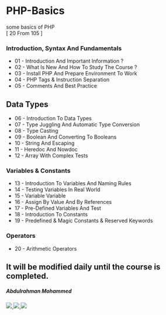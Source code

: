 # PHP-Basics
some basics of PHP 
<br>
[ 20 From 105 ]
### Introduction, Syntax And Fundamentals

-  01 - Introduction And Important Information ?
-  02 - What Is New And How To Study The Course ?
-  03 - Install PHP And Prepare Environment To Work
-  04 - PHP Tags & Instruction Separation
-  05 - Comments And Best Practice

## Data Types
- 06 - Introduction To Data Types
- 07 - Type Juggling And Automatic Type Conversion
- 08 - Type Casting
- 09 - Boolean And Converting To Booleans
- 10 - String And Escaping
- 11 - Heredoc And Nowdoc
- 12 - Array With Complex Tests

### Variables & Constants
- 13 - Introduction To Variables And Naming Rules
- 14 - Testing Variables In Real World
- 15 - Variable Variable
- 16 - Assign By Value And By References
- 17 - Pre-Defined Variables And Test
- 18 - Introduction To Constants
- 19 - Predefined & Magic Constants & Reserved Keywords

### Operators

- 20 - Arithmetic Operators

## It will be modified daily until the course is completed.

  


<h5> Abdulrahman Mohammed </h5>
  <a href="https://www.linkedin.com/in/de3vil/">
     <img src="https://img.shields.io/badge/De3vil-blue?style=for-the-badge&logo=linkedin&logoColor=00AEFF&l">
</a>
  <a href="https://www.facebook.com/De3vil.3">
     <img src="https://img.shields.io/badge/De3vil__3-blue?style=for-the-badge&logo=Facebook&logoColor=00AEFF&labelColor=black&color=black">
  </a>
  <a href="https://x.com/De3vil0">
     <img src="https://img.shields.io/twitter/follow/De3vil0?logoColor=black&label=De3vil">
  </a>
